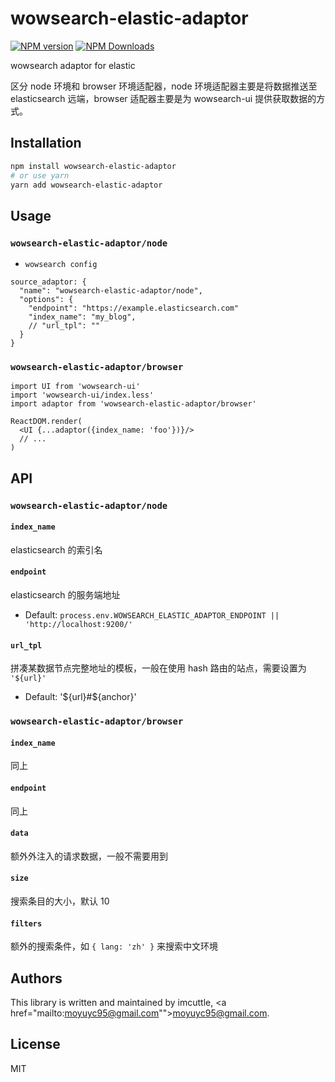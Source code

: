 # wowsearch-elastic-adaptor

[![NPM version](https://img.shields.io/npm/v/wowsearch-elastic-adaptor.svg?style=flat-square)](https://www.npmjs.com/package/wowsearch-elastic-adaptor)
[![NPM Downloads](https://img.shields.io/npm/dm/wowsearch-elastic-adaptor.svg?style=flat-square&maxAge=43200)](https://www.npmjs.com/package/wowsearch-elastic-adaptor)

wowsearch adaptor for elastic

区分 node 环境和 browser 环境适配器，node 环境适配器主要是将数据推送至 elasticsearch 远端，browser 适配器主要是为 wowsearch-ui 提供获取数据的方式。

## Installation

```bash
npm install wowsearch-elastic-adaptor
# or use yarn
yarn add wowsearch-elastic-adaptor
```

## Usage

### `wowsearch-elastic-adaptor/node`

- `wowsearch config`

```text
source_adaptor: {
  "name": "wowsearch-elastic-adaptor/node",
  "options": {
    "endpoint": "https://example.elasticsearch.com"
    "index_name": "my_blog",
    // "url_tpl": ""
  }
}
```

### `wowsearch-elastic-adaptor/browser`

```
import UI from 'wowsearch-ui'
import 'wowsearch-ui/index.less'
import adaptor from 'wowsearch-elastic-adaptor/browser'

ReactDOM.render(
  <UI {...adaptor({index_name: 'foo'})}/>
  // ...
)
```

## API

### `wowsearch-elastic-adaptor/node`

#### `index_name`

elasticsearch 的索引名

#### `endpoint`

elasticsearch 的服务端地址

- Default: `process.env.WOWSEARCH_ELASTIC_ADAPTOR_ENDPOINT || 'http://localhost:9200/'`

#### `url_tpl`

拼凑某数据节点完整地址的模板，一般在使用 hash 路由的站点，需要设置为 `'${url}'`

- Default: '${url}#${anchor}'

### `wowsearch-elastic-adaptor/browser`

#### `index_name`

同上

#### `endpoint`

同上

#### `data`

额外外注入的请求数据，一般不需要用到

#### `size`

搜索条目的大小，默认 10

#### `filters`

额外的搜索条件，如 `{ lang: 'zh' }` 来搜索中文环境

## Authors

This library is written and maintained by imcuttle, <a href="mailto:moyuyc95@gmail.com"">moyuyc95@gmail.com</a>.

## License

MIT
